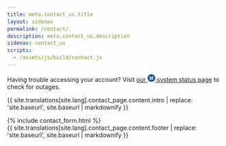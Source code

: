 ```yaml
---
title: meta.contact_us.title
layout: sidenav
permalink: /contact/
description: meta.contact_us.description
sidenav: contact_us
scripts:
  - /assets/js/build/contact.js
---
```


Having trouble accessing your account? Visit <a href="https://logingov.statuspage.io/">our <img src="/assets/img/system-status/icon-system-status.png" height="18" class="text-middle padding-x-2px"> system status page</a> to check for outages.

{{ site.translations[site.lang].contact_page.content.intro | replace: 'site.baseurl', site.baseurl | markdownify }}

<div class="desktop:grid-col-9">
  {% include contact_form.html %}
</div>

<footer class="page-content__footer">
  {{ site.translations[site.lang].contact_page.content.footer | replace: 'site.baseurl', site.baseurl | markdownify }}
</footer>
